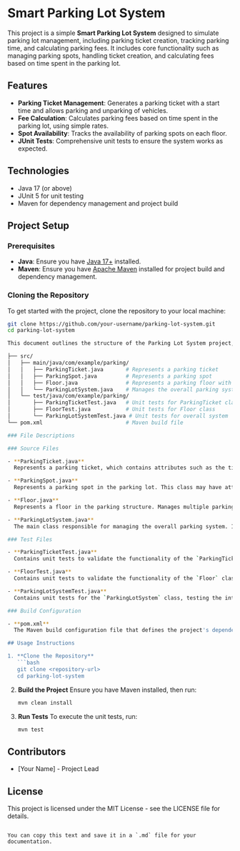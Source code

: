 # Smart Parking Lot System

This project is a simple **Smart Parking Lot System** designed to simulate parking lot management, including parking ticket creation, tracking parking time, and calculating parking fees. It includes core functionality such as managing parking spots, handling ticket creation, and calculating fees based on time spent in the parking lot.

## Features

- **Parking Ticket Management**: Generates a parking ticket with a start time and allows parking and unparking of vehicles.
- **Fee Calculation**: Calculates parking fees based on time spent in the parking lot, using simple rates.
- **Spot Availability**: Tracks the availability of parking spots on each floor.
- **JUnit Tests**: Comprehensive unit tests to ensure the system works as expected.

## Technologies

- Java 17 (or above)
- JUnit 5 for unit testing
- Maven for dependency management and project build

## Project Setup

### Prerequisites

- **Java**: Ensure you have [Java 17+](https://openjdk.java.net/) installed.
- **Maven**: Ensure you have [Apache Maven](https://maven.apache.org/) installed for project build and dependency management.

### Cloning the Repository

To get started with the project, clone the repository to your local machine:

```bash
git clone https://github.com/your-username/parking-lot-system.git
cd parking-lot-system

This document outlines the structure of the Parking Lot System project, including its main source files, tests, and the build configuration file.

├── src/
│   ├── main/java/com/example/parking/
│   │   ├── ParkingTicket.java       # Represents a parking ticket
│   │   ├── ParkingSpot.java         # Represents a parking spot
│   │   ├── Floor.java               # Represents a parking floor with spots
│   │   └── ParkingLotSystem.java    # Manages the overall parking system
│   └── test/java/com/example/parking/
│       ├── ParkingTicketTest.java   # Unit tests for ParkingTicket class
│       ├── FloorTest.java           # Unit tests for Floor class
│       └── ParkingLotSystemTest.java # Unit tests for overall system
└── pom.xml                          # Maven build file

### File Descriptions

### Source Files

- **ParkingTicket.java**  
  Represents a parking ticket, which contains attributes such as the ticket ID, vehicle information, parking duration, etc.

- **ParkingSpot.java**  
  Represents a parking spot in the parking lot. This class may have attributes like spot number, availability status, and size (compact, standard, oversized).

- **Floor.java**  
  Represents a floor in the parking structure. Manages multiple parking spots and may contain methods for finding available spots, adding cars, etc.

- **ParkingLotSystem.java**  
  The main class responsible for managing the overall parking system. It coordinates between floors, spots, and tickets. This class may include methods for parking a vehicle, retrieving a vehicle, and generating tickets.

### Test Files

- **ParkingTicketTest.java**  
  Contains unit tests to validate the functionality of the `ParkingTicket` class, ensuring that it behaves as expected under various scenarios.

- **FloorTest.java**  
  Contains unit tests to validate the functionality of the `Floor` class, checking methods related to spot management and vehicle parking.

- **ParkingLotSystemTest.java**  
  Contains unit tests for the `ParkingLotSystem` class, testing the integration of the overall parking system and its interaction with `Floor`, `ParkingSpot`, and `ParkingTicket`.

### Build Configuration

- **pom.xml**  
  The Maven build configuration file that defines the project's dependencies, build settings, and plugins needed to manage the project lifecycle.

## Usage Instructions

1. **Clone the Repository**
   ```bash
   git clone <repository-url>
   cd parking-lot-system
   ```

2. **Build the Project**
   Ensure you have Maven installed, then run:
   ```bash
   mvn clean install
   ```

3. **Run Tests**
   To execute the unit tests, run:
   ```bash
   mvn test
   ```

## Contributors

- [Your Name] - Project Lead

## License

This project is licensed under the MIT License - see the LICENSE file for details.
```

You can copy this text and save it in a `.md` file for your documentation.
